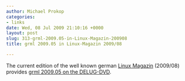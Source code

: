 ```yaml
---
author: Michael Prokop
categories:
- links
date: Wed, 08 Jul 2009 21:10:16 +0000
layout: post
slug: 313-grml-2009.05-in-Linux-Magazin-200908
title: grml 2009.05 in Linux-Magazin 2009/08

---
```

The current edition of the well known german [Linux Magazin](http://www.linux-magazin.de/) (2009/08\) provides [grml 2009\.05 on the DELUG\-DVD](http://www.linux-magazin.de/Heft-Abo/Ausgaben/2009/08/DVD-mit-Forensik-Tools).